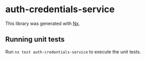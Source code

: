 # auth-credentials-service

This library was generated with [Nx](https://nx.dev).

## Running unit tests

Run `nx test auth-credentials-service` to execute the unit tests.
